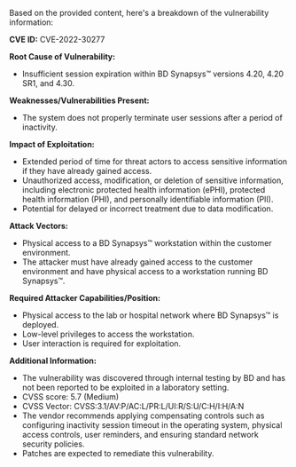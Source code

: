 Based on the provided content, here's a breakdown of the vulnerability information:

**CVE ID:** CVE-2022-30277

**Root Cause of Vulnerability:**
* Insufficient session expiration within BD Synapsys™ versions 4.20, 4.20 SR1, and 4.30.

**Weaknesses/Vulnerabilities Present:**
* The system does not properly terminate user sessions after a period of inactivity.

**Impact of Exploitation:**
* Extended period of time for threat actors to access sensitive information if they have already gained access.
* Unauthorized access, modification, or deletion of sensitive information, including electronic protected health information (ePHI), protected health information (PHI), and personally identifiable information (PII).
* Potential for delayed or incorrect treatment due to data modification.

**Attack Vectors:**
* Physical access to a BD Synapsys™ workstation within the customer environment.
* The attacker must have already gained access to the customer environment and have physical access to a workstation running BD Synapsys™.

**Required Attacker Capabilities/Position:**
*  Physical access to the lab or hospital network where BD Synapsys™ is deployed.
*  Low-level privileges to access the workstation.
*  User interaction is required for exploitation.

**Additional Information:**
* The vulnerability was discovered through internal testing by BD and has not been reported to be exploited in a laboratory setting.
* CVSS score: 5.7 (Medium)
* CVSS Vector: CVSS:3.1/AV:P/AC:L/PR:L/UI:R/S:U/C:H/I:H/A:N
* The vendor recommends applying compensating controls such as configuring inactivity session timeout in the operating system, physical access controls, user reminders, and ensuring standard network security policies.
* Patches are expected to remediate this vulnerability.